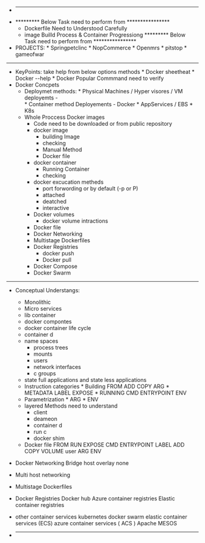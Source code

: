 * ------------------------------------------------------------
* ********* Below Task need to perform from ****************
    * Dockerfile Need to Understood Carefully
    * image Builld Process & Container Progressiong
********* Below Task need to perform from **************** 
* PROJECTS:
       * Springpetclinc
       * NopCommerce
       * Openmrs
       * pitstop
       * gameofwar 
----------------------------------------------------------------
* KeyPoints: take help from below options methods
       * Docker sheetheat 
       * Docker --help
       * Docker Popular Commmand need to verify
* Docker Concpets
  * Deploymet methods:
        * Physical Machines / Hyper visores / VM deployemts -  
        * Container method Deployements - Docker 
        * AppServices / EBS
        * K8s
  * Whole Proccess Docker images
    *  Code need to be downloaded or from public repository
    *  docker image
          * building Image
          * checking
          * Manual Method
          * Docker file
    *  docker container
          * Running Container
          * checking
    *  docker excucation metheds
          * port forwording or by default (-p or P)
          * attached
	      * deatched
	      * interactive
    *   Docker volumes
          *  docker volume intractions
    *   Docker file
    *   Docker Networking
    *   Multistage Dockerfiles
    *   Docker Registries 
          * docker push
          * Docker pull
    * Docker Compose
    * Docker Swarm

-----------------------------------
* Conceptual Understangs:
  *  Monolithic
  *  Micro services
  *  lib container
  *  docker compontes
  *  docker container life cycle
  *  container d
  *  name spaces
        * process trees
        * mounts
        * users
        * network interfaces
        * c groups
  * state full applications  and state less applications
  *  Instruction categories
          * Building
              FROM
              ADD
              COPY
              ARG
          * METADATA
              LABEL
              EXPOSE
          * RUNNING
               CMD
               ENTRYPOINT
               ENV
  * Parametrization
          *    ARG
          *    ENV 
  * layered Methods need to understand
      * client
	  * deameon
	  * container d
	  * run c
	  * docker shim
  *   Docker file
           FROM
           RUN
           EXPOSE
           CMD
           ENTRYPOINT
           LABEL
           ADD
           COPY
           VOLUME
	       user
	       ARG
	       ENV

* Docker Networking
    Bridge
	host
	overlay
	none
* Multi host networking 
* Multistage Dockerfiles
* Docker Registries
    Docker hub
	Azure container registries
	Elastic container registries
* other container services
   kubernetes
   docker swarm
   elastic container services (ECS)
   azure container services  ( ACS )
   Apache MESOS
 * -----------------------------------------------------------------------


	